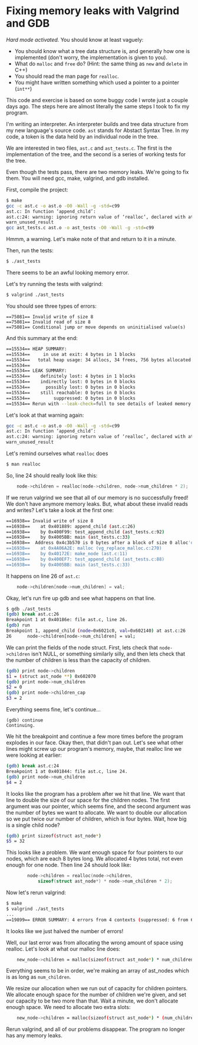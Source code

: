 Fixing memory leaks with Valgrind and GDB
=========================================

*Hard mode activated.*
You should know at least vaguely:
* You should know what a tree data structure is, and generally how one is implemented
  (don't worry, the implementation is given to you).
* What do `malloc` and `free` do? (Hint: the same thing as `new` and `delete` in C++)
* You should read the man page for `realloc`.
* You might have written something which used a pointer to a pointer (`int**`)

This code and exercise is based on some buggy code I wrote just a couple days
ago. The steps here are almost literally the same steps I took to fix my program.

I'm writing an interpreter. An interpreter builds and tree data structure from
my new language's source code. `ast` stands for Abstact Syntax Tree.
In my code, a token is the data held by an individual node in the tree.

We are interested in two files, `ast.c` and `ast_tests.c`. The first is the
implementation of the tree, and the second is a series of working tests for the
tree.

Even though the tests pass, there are two memory leaks. We're going to fix
them. You will need gcc, make, valgrind, and gdb installed.

First, compile the project:
```sh
$ make
gcc -c ast.c -o ast.o -O0 -Wall -g -std=c99
ast.c: In function ‘append_child’:
ast.c:24: warning: ignoring return value of ‘realloc’, declared with attribute
warn_unused_result
gcc ast_tests.c ast.o -o ast_tests -O0 -Wall -g -std=c99
```

Hmmm, a warning. Let's make note of that and return to it in a minute.

Then, run the tests:
```sh
$ ./ast_tests
```
There seems to be an awful looking memory error.

Let's try running the tests with valgrind:

```sh
$ valgrind ./ast_tests
```

You should see three types of errors:
```
==75081== Invalid write of size 8
==75081== Invalid read of size 8
==75081== Conditional jump or move depends on uninitialised value(s)
```

And this summary at the end:
```sh
==15534== HEAP SUMMARY:
==15534==     in use at exit: 4 bytes in 1 blocks
==15534==   total heap usage: 34 allocs, 34 frees, 756 bytes allocated
==15534== 
==15534== LEAK SUMMARY:
==15534==    definitely lost: 4 bytes in 1 blocks
==15534==    indirectly lost: 0 bytes in 0 blocks
==15534==      possibly lost: 0 bytes in 0 blocks
==15534==    still reachable: 0 bytes in 0 blocks
==15534==         suppressed: 0 bytes in 0 blocks
==15534== Rerun with --leak-check=full to see details of leaked memory
```

Let's look at that warning again:
```sh
gcc -c ast.c -o ast.o -O0 -Wall -g -std=c99
ast.c: In function ‘append_child’:
ast.c:24: warning: ignoring return value of ‘realloc’, declared with attribute
warn_unused_result
```
Let's remind ourselves what `realloc` does
```sh
$ man realloc
```

So, line 24 should really look like this:
```c
	node->children = realloc(node->children, node->num_children * 2);
```

If we rerun valgrind we see that all of our memory is no successfully freed!
We don't have anymore memory leaks.
But, what about these invalid reads and writes?
Let's take a look at the first one:
```sh
==16938== Invalid write of size 8
==16938==    at 0x401889: append_child (ast.c:26)
==16938==    by 0x400F99: test_append_child (ast_tests.c:92)
==16938==    by 0x4005BB: main (ast_tests.c:33)
==16938==  Address 0x4c3b570 is 0 bytes after a block of size 0 alloc'd
==16938==    at 0x4A06A2E: malloc (vg_replace_malloc.c:270)
==16938==    by 0x40172E: make_node (ast.c:11)
==16938==    by 0x400EF7: test_append_child (ast_tests.c:88)
==16938==    by 0x4005BB: main (ast_tests.c:33)
```

It happens on line 26 of `ast.c`:
```c
    node->children[node->num_children] = val;
```

Okay, let's run fire up gdb and see what happens on that line.

```sh
$ gdb ./ast_tests
(gdb) break ast.c:26
Breakpoint 1 at 0x40186e: file ast.c, line 26.
(gdb) run
Breakpoint 1, append_child (node=0x6021c0, val=0x602140) at ast.c:26
26	    node->children[node->num_children] = val;
```
We can print the fields of the node struct. First, lets check that `node->children` isn't
NULL, or something similarly silly, and then lets check that the number of children is less than the capacity of children.
```sh
(gdb) print node->children
$1 = (struct ast_node **) 0x602070
(gdb) print node->num_children
$2 = 0
(gdb) print node->children_cap
$3 = 2
```
Everything seems fine, let's continue...
```
(gdb) continue
Continuing.
```
We hit the breakpoint and continue a few more times before the program explodes in our face.
Okay then, that didn't pan out. Let's see what other lines might screw up our program's
memory, maybe, that realloc line we were looking at earlier:
```sh
(gdb) break ast.c:24
Breakpoint 1 at 0x401844: file ast.c, line 24.
(gdb) print node->num_children
$4 = 2
```
It looks like the program has a problem after we hit that line.
We want that line to double the size of our space for the children nodes.
The first argument was our pointer, which seems fine, and the second argument was
the number of bytes we want to allocate. We want to double our allocation so we put
twice our number of children, which is four bytes.
Wait, how big is a single child node?
```sh
(gdb) print sizeof(struct ast_node*)
$5 = 32
```
This looks like a problem. We want enough space for four pointers to our nodes, which are each
8 bytes long. We allocated 4 bytes total, not even enough for one node.
Then line 24 should look like:
```c
        node->children = realloc(node->children,
			sizeof(struct ast_node*) * node->num_children * 2);
```
Now let's rerun valgrind:

```sh
$ make
$ valgrind ./ast_tests
...
==19899== ERROR SUMMARY: 4 errors from 4 contexts (suppressed: 6 from 6)
```
It looks like we just halved the number of errors!

Well, our last error was from allocating the wrong amount of space
using realloc. Let's look at what our malloc  line does:
```sh
    new_node->children = malloc(sizeof(struct ast_node*) * num_children);
```
Everything seems to be in order, we're making an array of ast_nodes which
is as long as `num_children`.

We resize our allocation when we run out of capacity for children pointers.
We allocate enough space for the number of children we're given, and set our
capacity to be two more than that. Wait a minute, we don't allocate enough space.
We need to allocate two extra slots:
```sh
    new_node->children = malloc(sizeof(struct ast_node*) * (num_children + 2));
```

Rerun valgrind, and all of our problems disappear.
The program no longer has any memory leaks.
